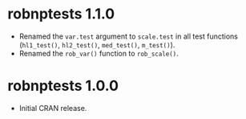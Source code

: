 # robnptests 1.1.0

* Renamed the `var.test` argument to `scale.test` in all test functions (`hl1_test()`, `hl2_test()`, `med_test()`, `m_test()`).
* Renamed the `rob_var()` function to `rob_scale()`.

# robnptests 1.0.0

* Initial CRAN release.
